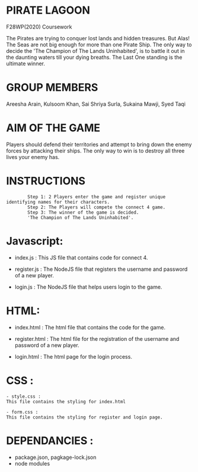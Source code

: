 

# PIRATE LAGOON
F28WP(2020) Coursework

The Pirates are trying to conquer lost lands and hidden treasures. But Alas! The Seas are not big enough for more than one Pirate Ship. The only way to decide the 'The Champion of The Lands Uninhabited', is to battle it out in the daunting waters till your dying breaths. The Last One standing is the ultimate winner.

# GROUP MEMBERS
Areesha Arain, Kulsoom Khan, Sai Shriya Surla, Sukaina Mawji, Syed Taqi

# AIM OF THE GAME 
 Players should defend their territories and attempt to bring down the enemy forces by attacking their ships. The only way to win is to destroy all three lives your enemy has.




# INSTRUCTIONS
            Step 1: 2 Players enter the game and register unique identifying names for their characters.
            Step 2: The Players will compete the connect 4 game.
            Step 3: The winner of the game is decided.
            'The Champion of The Lands Uninhabited'.
# Javascript:
  - index.js :
  This JS file that contains code for connect 4.
  
  - register.js :
  The NodeJS file that registers the username and password of a new player.
  
  - login.js :
  The NodeJS file that helps users login to the game.
 
# HTML:
   - index.html : 
   The html file that contains the code for the game.
   
   - register.html : 
   The html file for the registration of the username and password of a new player.
   
   - login.html : 
   The html page for the login process.
   
# CSS :
    - style.css : 
    This file contains the styling for index.html
    
    - form.css :
    This file contains the styling for register and login page.
    
    
# DEPENDANCIES : 
  
  - package.json, pagkage-lock.json
  - node modules
   

   
  

            


